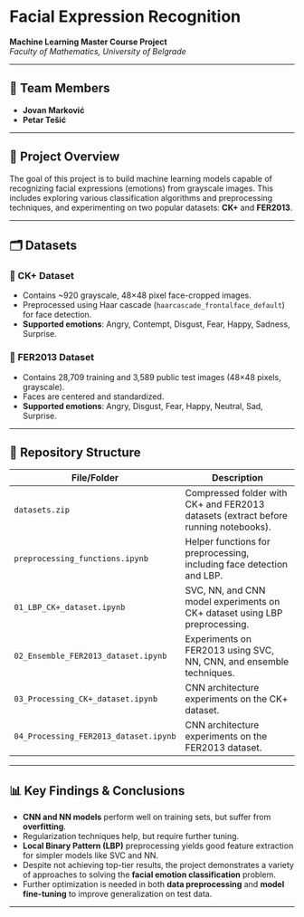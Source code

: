 # Facial Expression Recognition  
**Machine Learning Master Course Project**  
*Faculty of Mathematics, University of Belgrade*

---

## 👥 Team Members
- **Jovan Marković**
- **Petar Tešić**

---

## 🎯 Project Overview

The goal of this project is to build machine learning models capable of recognizing facial expressions (emotions) from grayscale images. This includes exploring various classification algorithms and preprocessing techniques, and experimenting on two popular datasets: **CK+** and **FER2013**.

---

## 🗂 Datasets

### 📁 CK+ Dataset
- Contains ~920 grayscale, 48×48 pixel face-cropped images.
- Preprocessed using Haar cascade (`haarcascade_frontalface_default`) for face detection.
- **Supported emotions**: Angry, Contempt, Disgust, Fear, Happy, Sadness, Surprise.

### 📁 FER2013 Dataset
- Contains 28,709 training and 3,589 public test images (48×48 pixels, grayscale).
- Faces are centered and standardized.
- **Supported emotions**: Angry, Disgust, Fear, Happy, Neutral, Sad, Surprise.

---

## 🧪 Repository Structure

| File/Folder | Description |
|-------------|-------------|
| `datasets.zip` | Compressed folder with CK+ and FER2013 datasets (extract before running notebooks). |
| `preprocessing_functions.ipynb` | Helper functions for preprocessing, including face detection and LBP. |
| `01_LBP_CK+_dataset.ipynb` | SVC, NN, and CNN model experiments on CK+ dataset using LBP preprocessing. |
| `02_Ensemble_FER2013_dataset.ipynb` | Experiments on FER2013 using SVC, NN, CNN, and ensemble techniques. |
| `03_Processing_CK+_dataset.ipynb` | CNN architecture experiments on the CK+ dataset. |
| `04_Processing_FER2013_dataset.ipynb` | CNN architecture experiments on the FER2013 dataset. |

---

## 📊 Key Findings & Conclusions

- **CNN and NN models** perform well on training sets, but suffer from **overfitting**.
- Regularization techniques help, but require further tuning.
- **Local Binary Pattern (LBP)** preprocessing yields good feature extraction for simpler models like SVC and NN.
- Despite not achieving top-tier results, the project demonstrates a variety of approaches to solving the **facial emotion classification** problem.
- Further optimization is needed in both **data preprocessing** and **model fine-tuning** to improve generalization on test data.

---
